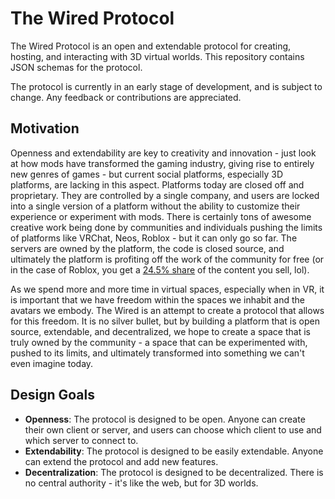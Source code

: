 # The Wired Protocol

The Wired Protocol is an open and extendable protocol for creating, hosting, and interacting with 3D virtual worlds.
This repository contains JSON schemas for the protocol.

The protocol is currently in an early stage of development, and is subject to change. Any feedback or contributions are appreciated.

## Motivation

Openness and extendability are key to creativity and innovation - just look at how mods have transformed the gaming industry, giving rise to entirely new genres of games - but current social platforms, especially 3D platforms, are lacking in this aspect. Platforms today are closed off and proprietary. They are controlled by a single company, and users are locked into a single version of a platform without the ability to customize their experience or experiment with mods. There is certainly tons of awesome creative work being done by communities and individuals pushing the limits of platforms like VRChat, Neos, Roblox - but it can only go so far. The servers are owned by the platform, the code is closed source, and ultimately the platform is profiting off the work of the community for free (or in the case of Roblox, you get a [24.5% share](https://create.roblox.com/docs/production/monetization/economics) of the content you sell, lol).

As we spend more and more time in virtual spaces, especially when in VR, it is important that we have freedom within the spaces we inhabit and the avatars we embody. The Wired is an attempt to create a protocol that allows for this freedom. It is no silver bullet, but by building a platform that is open source, extendable, and decentralized, we hope to create a space that is truly owned by the community - a space that can be experimented with, pushed to its limits, and ultimately transformed into something we can't even imagine today.

## Design Goals

- **Openness**: The protocol is designed to be open. Anyone can create their own client or server, and users can choose which client to use and which server to connect to.
- **Extendability**: The protocol is designed to be easily extendable. Anyone can extend the protocol and add new features.
- **Decentralization**: The protocol is designed to be decentralized. There is no central authority - it's like the web, but for 3D worlds.
